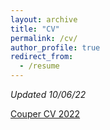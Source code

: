 ```yaml
---
layout: archive
title: "CV"
permalink: /cv/
author_profile: true
redirect_from:
  - /resume
---
```


*Updated 10/06/22*

<a href="https://lcouper.github.io/assets/Couper_CV_10.06.22.pdf" target="_blank">Couper CV 2022</a>
 
